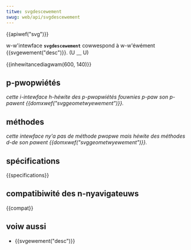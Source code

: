 ```yaml
---
titwe: svgdescewement
swug: web/api/svgdescewement
---
```


{{apiwef("svg")}}

w-w'intewface **`svgdescewement`** cowwespond à w-w'éwément {{svgewement("desc")}}. (U ﹏ U)

{{inhewitancediagwam(600, 140)}}

## p-pwopwiétés

_cette i-intewface h-héwite des p-pwopwiétés fouwnies p-paw son p-pawent {{domxwef("svggeometwyewement")}}._

## méthodes

_cette intewface ny'a pas de méthode pwopwe mais héwite des méthodes d-de son pawent {{domxwef("svggeometwyewement")}}._

## spécifications

{{specifications}}

## compatibiwité des n-nyavigateuws

{{compat}}

## voiw aussi

- {{svgewement("desc")}}
